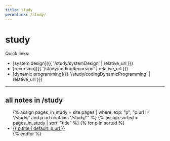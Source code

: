 ```yaml
---
title: study
permalink: /study/
---
```


# study

Quick links:
- [system design]({{ '/study/systemDesign' | relative_url }})
- [recursion]({{ '/study/codingRecursion' | relative_url }})
- [dynamic programming]({{ '/study/codingDynamicProgramming' | relative_url }})

---

## all notes in /study
<ul>
{% assign pages_in_study = site.pages | where_exp: "p", "p.url != '/study/' and p.url contains '/study/'" %}
{% assign sorted = pages_in_study | sort: "title" %}
{% for p in sorted %}
  <li><a href="{{ p.url | relative_url }}">{{ p.title | default: p.url }}</a></li>
{% endfor %}
</ul>

